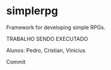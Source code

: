 # simplerpg
Framework for developing simple RPGs.


TRABALHO SENDO EXECUTADO

Alunos: Pedro, Cristian, Vinicius

Commit
